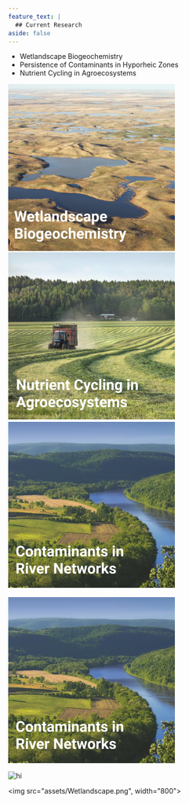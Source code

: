 ```yaml
---
feature_text: |
  ## Current Research
aside: false
---
```


* Wetlandscape Biogeochemistry
* Persistence of Contaminants in Hyporheic Zones
* Nutrient Cycling in Agroecosystems



![wetlandscape](assets/Wetlandscape.png)
![agroecosystems](assets/Agroecosystem.png)
![riverhypo](assets/RiverCont.png)


[![Foo](assets/RiverCont.png)](publications)



<img src="assets/RiverCont.jpg" alt="hi" class="inline"/>

<img src="assets/Wetlandscape.png", width="800">

